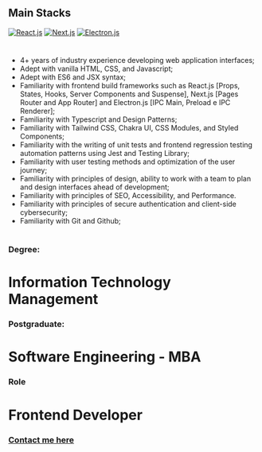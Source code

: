 
## Main Stacks

[![React.js](https://github.com/gibifydev/gibify/blob/master/assets/reactjs-icon.webp)](https://react.dev/)
[![Next.js](https://github.com/gibifydev/gibify/blob/master/assets/nextjs-icon.webp)](https://nextjs.org/)
[![Electron.js](https://github.com/gibifydev/gibify/blob/master/assets/electronjs-icon.webp)](https://www.electronjs.org/)

#
- 4+ years of industry experience developing web application interfaces;
- Adept with vanilla HTML, CSS, and Javascript;
- Adept with ES6 and JSX syntax;
- Familiarity with frontend build frameworks such as React.js [Props, States, Hooks, Server Components and Suspense], Next.js [Pages Router and App Router] and Electron.js [IPC Main, Preload e IPC Renderer];
- Familiarity with Typescript and Design Patterns;
- Familiarity with Tailwind CSS, Chakra UI, CSS Modules, and Styled Components;
- Familiarity with the writing of unit tests and frontend regression testing automation patterns using Jest and Testing Library;
- Familiarity with user testing methods and optimization of the user journey;
- Familiarity with principles of design, ability to work with a team to plan and design interfaces ahead of development;
- Familiarity with principles of SEO, Accessibility, and Performance.
- Familiarity with principles of secure authentication and client-side cybersecurity;
- Familiarity with Git and Github;
#

### Degree:

# Information Technology Management

### Postgraduate:

# Software Engineering - MBA

### Role

# Frontend Developer

### [Contact me here](https://www.gibify.link/me)


